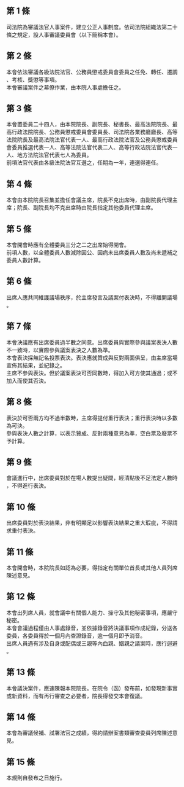 第 1 條
-------
司法院為審議法官人事案件，建立公正人事制度。依司法院組織法第二十  
條之規定，設人事審議委員會（以下簡稱本會）。

第 2 條
-------
本會依法審議各級法院法官、公務員懲戒委員會委員之任免、轉任、遷調  
、考核、獎懲等事項。  
本會審議案件之幕僚作業，由本院人事處擔任之。

第 3 條
-------
本會置委員二十四人，由本院院長、副院長、秘書長、最高法院院長、最  
高行政法院院長、公務員懲戒委員會委員長、司法院各業務廳廳長、高等  
法院院長及最高法院法官代表一人、最高行政法院法官及公務員懲戒委員  
會委員推選代表一人、高等法院法官代表二人、高等行政法院法官代表一  
人、地方法院法官代表七人為委員。  
前項法官代表由各級法院法官互選之，任期為一年，連選得連任。

第 4 條
-------
本會由本院院長召集並擔任會議主席，院長不克出席時，由副院長代理主  
席；院長、副院長均不克出席時由院長指定其他委員代理主席。

第 5 條
-------
本會開會時應有全體委員三分之二之出席始得開會。  
前項人數，以全體委員人數減除因公、因病未出席委員人數及尚未遞補之  
委員人數計算。

第 6 條
-------
出席人應共同維護議場秩序，於主席發言及議案付表決時，不得離開議場  
。

第 7 條
-------
本會決議應有出席委員過半數之同意。出席委員與實際參與議案表決人數  
不一致時，以實際參與議案表決之人數為準。  
本會表決採無記名投票表決。表決應就贊成與反對兩面俱呈，由主席當場  
宣佈其結果，並紀錄之。  
主席不參與表決。但於議案表決可否同數時，得加入可方使其通過；或不  
加入而使其否決。

第 8 條
-------
表決於可否兩方均不過半數時，主席得提付重行表決；重行表決時以多數  
為可決。  
參與表決人數之計算，以表示贊成、反對兩種意見為準，空白票及廢票不  
予計算。

第 9 條
-------
會議進行中，出席委員對於在場人數提出疑問，經清點後不足法定人數時  
，不得進行表決。

第 10 條
--------
出席委員對於表決結果，非有明顯足以影響表決結果之重大瑕疵，不得請  
求重付表決。

第 11 條
--------
本會開會時，本院院長如認為必要，得指定有關單位首長或其他人員列席  
陳述意見。

第 12 條
--------
本會出列席人員，就會議中有關個人能力、操守及其他秘密事項，應嚴守  
秘密。  
本會會議過程僅由人事處錄音，並依據錄音將決議事項作成紀錄，分送各  
委員，各委員得於一個月內查證錄音，逾一個月即予消音。  
出席人員遇有涉及自身或配偶或三親等內血親、姻親之議案時，應行迴避  
。

第 13 條
--------
本會議決案件，應速陳報本院院長。在院令（函）發布前，如發現新事實  
或新資料，而有再行審查之必要者，院長得發交本會復議。

第 14 條
--------
本會為審議候補、試署法官之成績，得約請辦案書類審查委員列席陳述意  
見。

第 15 條
--------
本規則自發布之日施行。

